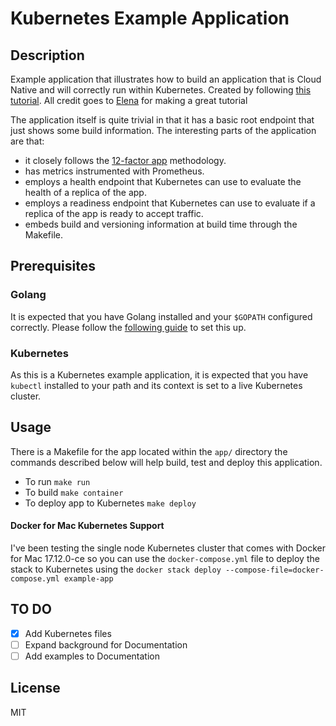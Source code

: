 # Kubernetes Example Application

## Description

Example application that illustrates how to build an application that is Cloud Native and will correctly run within Kubernetes.
Created by following [this tutorial](https://blog.gopheracademy.com/advent-2017/kubernetes-ready-service/). All credit goes to [Elena](https://github.com/rumyantseva) for making a great tutorial

The application itself is quite trivial in that it has a basic root endpoint that just shows some build information. The interesting parts of the application are that:
- it closely follows the [12-factor app](https://12factor.net) methodology.
- has metrics instrumented with Prometheus.
- employs a health endpoint that Kubernetes can use to evaluate the health of a replica of the app.
- employs a readiness endpoint that Kubernetes can use to evaluate if a replica of the app is ready to accept traffic.
- embeds build and versioning information at build time through the Makefile.

## Prerequisites

### Golang

It is expected that you have Golang installed and your `$GOPATH` configured correctly. Please follow the [following guide](https://golang.org/doc/install) to set this up.

### Kubernetes

As this is a Kubernetes example application, it is expected that you have `kubectl` installed to your path and its context is set to a live Kubernetes cluster.

## Usage

There is a Makefile for the app located within the `app/` directory the commands described below will help build, test and deploy this application.

- To run `make run`
- To build `make container`
- To deploy app to Kubernetes `make deploy`

#### Docker for Mac Kubernetes Support

I've been testing the single node Kubernetes cluster that comes with Docker for Mac 17.12.0-ce so you can use the `docker-compose.yml` file to deploy the stack to Kubernetes using the `docker stack deploy --compose-file=docker-compose.yml example-app`

## TO DO

- [x] Add Kubernetes files
- [ ] Expand background for Documentation
- [ ] Add examples to Documentation

## License

MIT
